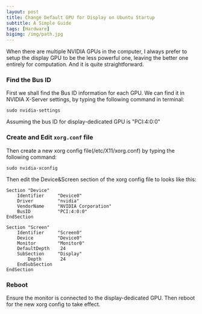 ```yaml
---
layout: post
title: Change Default GPU for Display on Ubuntu Startup
subtitle: A Simple Guide
tags: [Hardware]
bigimg: /img/path.jpg
---
```


When there are multiple NVIDIA GPUs in the computer, I always prefer to setup the display GPU to be the less powerful one, leaving the better one entirely for computation. And it is quite straightforward.

### Find the Bus ID
First we shall find the Bus ID information for each GPU. We can find it in NVIDIA X-Server settings, by typing the following command in terminal:

```shell
sudo nvidia-settings
``` 

Assuming the bus ID for display-dedicated GPU is "PCI:4:0:0"

### Create and Edit `xorg.conf` file

Then create a new xorg config file(/etc/X11/xorg.conf) by typing the following command:

```shell
sudo nvidia-xconfig
```

Then edit the Device&Screen section of the xorg config file to looks like this:

```shell
Section "Device"
    Identifier     "Device0"
    Driver         "nvidia"
    VendorName     "NVIDIA Corporation"
    BusID          "PCI:4:0:0"
EndSection

Section "Screen"
    Identifier     "Screen0"
    Device         "Device0"
    Monitor        "Monitor0"
    DefaultDepth    24
    SubSection     "Display"
        Depth       24
    EndSubSection
EndSection
```

### Reboot
Ensure the monitor is connected to the display-dedicated GPU. Then reboot for the new xorg config to take effect.
